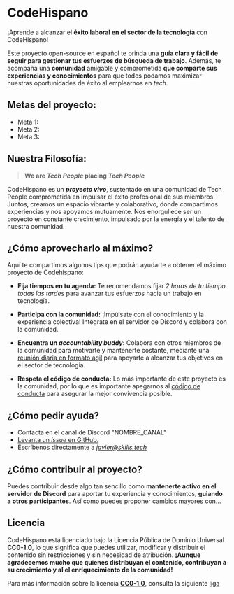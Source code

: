 # CodeHispano

¡Aprende a alcanzar el **éxito laboral en el sector de la tecnología** con CodeHispano!

Este proyecto open-source en español te brinda una **guía clara y fácil de seguir para gestionar tus esfuerzos de búsqueda de trabajo**. Además, te acompaña una **comunidad** amigable y comprometida **que comparte sus experiencias y conocimientos** para que todos podamos maximizar nuestras oportunidades de éxito al emplearnos en *tech*.

## Metas del proyecto:

* Meta 1: 
* Meta 2:
* Meta 3:

## Nuestra Filosofía:
> **We are _Tech People_ placing _Tech People_**

CodeHispano es un ***proyecto vivo***, sustentado en una comunidad de Tech People comprometida en impulsar el éxito profesional de sus miembros. Juntos, creamos un espacio vibrante y colaborativo, donde compartimos experiencias y nos apoyamos mutuamente. Nos enorgullece ser un proyecto en constante crecimiento, impulsado por la energía y el talento de nuestra comunidad.

## ¿Cómo aprovecharlo al máximo?

Aquí te compartimos algunos tips que podrán ayudarte a obtener el máximo proyecto de Codehispano:

* **Fija tiempos en tu agenda:** Te recomendamos fijar *2 horas de tu tiempo todas las tardes* para avanzar tus esfuerzos hacia un trabajo en tecnología. 

* **Participa con la comunidad:** ¡Impúlsate con el conocimiento y la experiencia colectiva! Intégrate en el servidor de Discord y colabora con la comunidad.

* **Encuentra un *accountability buddy*:**  Colabora con otros miembros de la comunidad para motivarte y mantenerte costante, mediante una [reunión diaria en formato ágil](https://www.atlassian.com/es/agile/scrum/standups) para apoyarte a alcanzar tus objetivos en el sector de tecnología.

* **Respeta el código de conducta:** Lo más importante de este proyecto es la comunidad, por lo que es importante apegarnos al [código de conducta](https://www.contributor-covenant.org/es/version/2/1/code_of_conduct/) para asegurar la mejor convivencia posible. 

## ¿Cómo pedir ayuda?

* Contacta en el canal de Discord "NOMBRE_CANAL"
* [Levanta un *issue* en GitHub.](https://docs.github.com/es/issues/tracking-your-work-with-issues/creating-an-issue)
* Escríbenos directamente a *[javier@skills.tech](javier@skills.tech)*

## ¿Cómo contribuir al proyecto?

Puedes contribuir desde algo tan sencillo como **mantenerte activo en el servidor de Discord** para aportar tu experiencia y conocimientos, **guiando a otros participantes**. Así como puedes proponer cambios mayores con...

## Licencia

CodeHispano está licenciado bajo la Licencia Pública de Dominio Universal **CC0-1.0**, lo que significa que puedes utilizar, modificar y distribuir el contenido sin restricciones y sin necesidad de atribución. **¡Aunque agradecemos mucho que quienes distribuyan el contenido, contribuyan a su crecimiento y al el enriquecimiento de la comunidad!**

Para más información sobre la licencia **[CC0-1.0](https://creativecommons.org/publicdomain/zero/1.0/)**, consulta la siguiente [liga](https://creativecommons.org/publicdomain/zero/1.0/)
